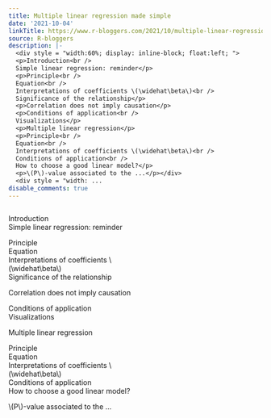 ```yaml
---
title: Multiple linear regression made simple
date: '2021-10-04'
linkTitle: https://www.r-bloggers.com/2021/10/multiple-linear-regression-made-simple/
source: R-bloggers
description: |-
  <div style = "width:60%; display: inline-block; float:left; ">
  <p>Introduction<br />
  Simple linear regression: reminder</p>
  <p>Principle<br />
  Equation<br />
  Interpretations of coefficients \(\widehat\beta\)<br />
  Significance of the relationship</p>
  <p>Correlation does not imply causation</p>
  <p>Conditions of application<br />
  Visualizations</p>
  <p>Multiple linear regression</p>
  <p>Principle<br />
  Equation<br />
  Interpretations of coefficients \(\widehat\beta\)<br />
  Conditions of application<br />
  How to choose a good linear model?</p>
  <p>\(P\)-value associated to the ...</p></div>
  <div style = "width: ...
disable_comments: true
---
```

<div style = "width:60%; display: inline-block; float:left; ">
<p>Introduction<br />
Simple linear regression: reminder</p>
<p>Principle<br />
Equation<br />
Interpretations of coefficients \(\widehat\beta\)<br />
Significance of the relationship</p>
<p>Correlation does not imply causation</p>
<p>Conditions of application<br />
Visualizations</p>
<p>Multiple linear regression</p>
<p>Principle<br />
Equation<br />
Interpretations of coefficients \(\widehat\beta\)<br />
Conditions of application<br />
How to choose a good linear model?</p>
<p>\(P\)-value associated to the ...</p></div>
<div style = "width: ...